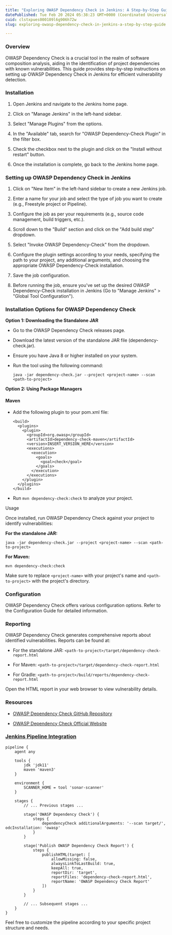 ```yaml
---
title: "Exploring OWASP Dependency Check in Jenkins: A Step-by-Step Guide"
datePublished: Tue Feb 20 2024 05:38:23 GMT+0000 (Coordinated Universal Time)
cuid: clstxpues000109l6g906h72w
slug: exploring-owasp-dependency-check-in-jenkins-a-step-by-step-guide

---
```


### Overview

OWASP Dependency Check is a crucial tool in the realm of software composition analysis, aiding in the identification of project dependencies with known vulnerabilities. This guide provides step-by-step instructions on setting up OWASP Dependency Check in Jenkins for efficient vulnerability detection.

### Installation

1. Open Jenkins and navigate to the Jenkins home page.
    
2. Click on "Manage Jenkins" in the left-hand sidebar.
    
3. Select "Manage Plugins" from the options.
    
4. In the "Available" tab, search for "OWASP Dependency-Check Plugin" in the filter box.
    
5. Check the checkbox next to the plugin and click on the "Install without restart" button.
    
6. Once the installation is complete, go back to the Jenkins home page.
    

### Setting up OWASP Dependency Check in Jenkins

1. Click on "New Item" in the left-hand sidebar to create a new Jenkins job.
    
2. Enter a name for your job and select the type of job you want to create (e.g., Freestyle project or Pipeline).
    
3. Configure the job as per your requirements (e.g., source code management, build triggers, etc.).
    
4. Scroll down to the "Build" section and click on the "Add build step" dropdown.
    
5. Select "Invoke OWASP Dependency-Check" from the dropdown.
    
6. Configure the plugin settings according to your needs, specifying the path to your project, any additional arguments, and choosing the appropriate OWASP Dependency-Check installation.
    
7. Save the job configuration.
    
8. Before running the job, ensure you've set up the desired OWASP Dependency-Check installation in Jenkins (Go to "Manage Jenkins" &gt; "Global Tool Configuration").
    

### Installation Options for OWASP Dependency Check

**Option 1: Downloading the Standalone JAR**

* Go to the OWASP Dependency Check releases page.
    
* Download the latest version of the standalone JAR file (dependency-check.jar).
    
* Ensure you have Java 8 or higher installed on your system.
    
* Run the tool using the following command:
    
    ```plaintext
    java -jar dependency-check.jar --project <project-name> --scan <path-to-project>
    ```
    

**Option 2: Using Package Managers**

#### Maven

* Add the following plugin to your pom.xml file:
    
    ```plaintext
    <build>
      <plugins>
        <plugin>
          <groupId>org.owasp</groupId>
          <artifactId>dependency-check-maven</artifactId>
          <version>INSERT_VERSION_HERE</version>
          <executions>
            <execution>
              <goals>
                <goal>check</goal>
              </goals>
            </execution>
          </executions>
        </plugin>
      </plugins>
    </build>
    ```
    
* Run `mvn dependency-check:check` to analyze your project.
    

Usage

Once installed, run OWASP Dependency Check against your project to identify vulnerabilities:

**For the standalone JAR:**

```plaintext
java -jar dependency-check.jar --project <project-name> --scan <path-to-project>
```

**For Maven:**

```plaintext
mvn dependency-check:check
```

Make sure to replace `<project-name>` with your project's name and `<path-to-project>` with the project's directory.

### Configuration

OWASP Dependency Check offers various configuration options. Refer to the Configuration Guide for detailed information.

### Reporting

OWASP Dependency Check generates comprehensive reports about identified vulnerabilities. Reports can be found at:

* For the standalone JAR: `<path-to-project>/target/dependency-check-report.html`
    
* For Maven: `<path-to-project>/target/dependency-check-report.html`
    
* For Gradle: `<path-to-project>/build/reports/dependency-check-report.html`
    

Open the HTML report in your web browser to view vulnerability details.

### Resources

* [OWASP Dependency Check GitHub Repository](https://github.com/jeremylong/DependencyCheck)
    
* [OWASP Dependency Check Official Webs](https://github.com/jeremylong/DependencyCheck)[ite](https://owasp.org/www-project-dependency-check/)
    

### [Jenkins Pipeline Integration](https://github.com/jeremylong/DependencyCheck)

```plaintext
pipeline {
    agent any
    
    tools {
        jdk 'jdk11'
        maven 'maven3'
    }
    
    environment {
        SCANNER_HOME = tool 'sonar-scanner'
    }
    
    stages {
        // ... Previous stages ...

        stage('OWASP Dependency Check') {
            steps {
                dependencyCheck additionalArguments: '--scan target/', odcInstallation: 'owasp'
            }
        }

        stage('Publish OWASP Dependency Check Report') {
            steps {
                publishHTML(target: [
                    allowMissing: false,
                    alwaysLinkToLastBuild: true,
                    keepAll: true,
                    reportDir: 'target',
                    reportFiles: 'dependency-check-report.html',
                    reportName: 'OWASP Dependency Check Report'
                ])
            }
        }

        // ... Subsequent stages ...
    }
}
```

Feel free to customize the pipeline according to your specific project structure and needs.